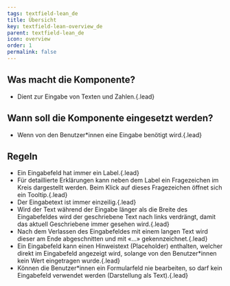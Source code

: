 ```yaml
---
tags: textfield-lean_de
title: Übersicht
key: textfield-lean-overview_de
parent: textfield-lean_de
icon: overview
order: 1
permalink: false  
---
```



## Was macht die Komponente?
* Dient zur Eingabe von Texten und Zahlen.{.lead}


## Wann soll die Komponente eingesetzt werden?
* Wenn von den Benutzer*innen eine Eingabe benötigt wird.{.lead}


## Regeln 
* Ein Eingabefeld hat immer ein Label.{.lead}
* Für detaillierte Erklärungen kann neben dem Label ein Fragezeichen im Kreis dargestellt werden. Beim Klick auf dieses Fragezeichen öffnet sich ein <sbb-link variant="inline" type="button" href="/{{page.lang}}/design-system/lean/components/tooltip">Tooltip</sbb-link>.{.lead}
* Der Eingabetext ist immer einzeilig.{.lead}
* Wird der Text während der Eingabe länger als die Breite des Eingabefeldes wird der geschriebene Text nach links verdrängt, damit das aktuell Geschriebene immer gesehen wird.{.lead}
* Nach dem Verlassen des Eingabefeldes mit einem langen Text wird dieser am Ende abgeschnitten und mit «...» gekennzeichnet.{.lead}
* Ein Eingabefeld kann einen Hinweistext (Placeholder) enthalten, welcher direkt im Eingabefeld angezeigt wird, solange von den Benutzer*innen kein Wert eingetragen wurde.{.lead}
* Können die Benutzer*innen ein Formularfeld nie bearbeiten, so darf kein Eingabefeld verwendet werden (Darstellung als Text).{.lead}

